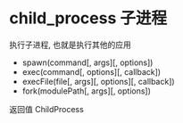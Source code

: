 # child_process 子进程

执行子进程, 也就是执行其他的应用

- spawn(command[, args][, options])  
- exec(command[, options][, callback])  
- execFile(file[, args][, options][, callback])  
- fork(modulePath[, args][, options])  

返回值 ChildProcess
